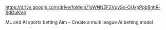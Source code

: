 https://drive.google.com/drive/folders/1oWNNEF2VuySs-OUxpPpb9nhR-SdOuKV4

ML and AI sports betting
Aim – Create a multi league AI betting model
